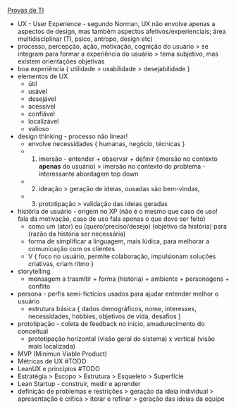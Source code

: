 [Provas de TI](https://app.nutror.com/curso/b182f76cda3009e20670d1742c55256445c932a1/aula/4561283)

* UX - User Experience - segundo Norman, UX não envolve apenas a aspectos de design, mas também aspectos afetivos/experienciais; área multidisciplinar (TI, psico, antropo, design etc)
* processo, percepção, ação, motivação, cognição do usuário > se integram para formar a experiência do usuário > tema subjetivo, mas existem orientações objetivas
* boa experiência { utilidade > usabilidade > desejabilidade }
* elementos de UX
	* útil
	* usável
	* desejável
	* acessível
	* confiável
	* localizável
	* valioso
* design thinking - processo não linear!
	* envolve necessidades { humanas, negócio, técnicas }
	* 1. imersão - entender + observar + definir (imersão no contexto **apenas** do usuário) > imersão no contexto do problema - interessante abordagem top down
	* 2. ideação > geração de ideias, ousadas são bem-vindas, 
	* 3. prototipação > validação das ideias geradas
* história de usuário - origem no XP (não é o mesmo que caso de uso! fala da motivação, caso de uso fala apenas o que deve ser feito)
	* como um (ator) eu (quero/preciso/desejo) (objetivo da história) para (razão da história ser necessária)
	* forma de simplificar a linguagem, mais lúdica, para melhorar a comunicação com os clientes
	* V { foco no usuário, permite colaboração, impulsionam soluções criativas, criam ritmo }
* storytelling
	* mensagem a trasmitir + forma (história) + ambiente + personagens + conflito
* persona - perfis semi-fictícios usados para ajudar entender melhor o usuário
	* estrutura básica { dados demográficos, nome, interesses, necessidades, hobbies, objetivos de vida, desafios }
* prototipação - coleta de feedback no início, amadurecimento do conceitual
	* prototipação horizontal (visão geral do sistema) x vertical (visão mais localizada)
* MVP (Minimun Viable Product)
* Métricas de UX #TODO 
* LeanUX e princípios #TODO 
* Estratégia > Escopo > Estrutura > Esqueleto > Superfície
* Lean Startup - construir, medir e aprender
* definição de problemas e restrições > geração da ideia individual > apresentação e crítica > iterar e refinar > geração das ideias da equipe